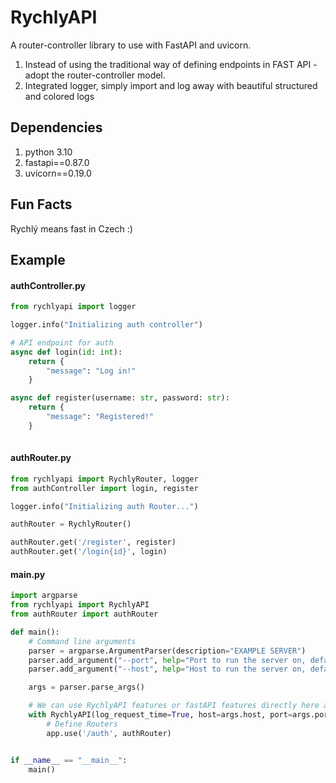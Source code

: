 # RychlyAPI

A router-controller library to use with FastAPI and uvicorn.   

1. Instead of using the traditional way of defining endpoints in FAST API - adopt the router-controller model.    
2. Integrated logger, simply import and log away with beautiful structured and colored logs

## Dependencies
1. python 3.10 
2. fastapi==0.87.0
3. uvicorn==0.19.0

## Fun Facts

Rychlý means fast in Czech :)

## Example

#### authController.py

```python
from rychlyapi import logger

logger.info("Initializing auth controller")

# API endpoint for auth
async def login(id: int):
    return {
        "message": "Log in!"
    }

async def register(username: str, password: str):
    return {
        "message": "Registered!"
    }
    
```

#### authRouter.py
```python
from rychlyapi import RychlyRouter, logger
from authController import login, register

logger.info("Initializing auth Router...")

authRouter = RychlyRouter()

authRouter.get('/register', register)
authRouter.get('/login{id}', login)

```
#### main.py

```python
import argparse
from rychlyapi import RychlyAPI
from authRouter import authRouter

def main():
    # Command line arguments
    parser = argparse.ArgumentParser(description="EXAMPLE SERVER")
    parser.add_argument("--port", help="Port to run the server on, default is 8000", default=8000, type=int)
    parser.add_argument("--host", help="Host to run the server on, default is 127.0.0.1", default="127.0.0.1")

    args = parser.parse_args()

    # We can use RychlyAPI features or fastAPI features directly here as both are returned by the context manager
    with RychlyAPI(log_request_time=True, host=args.host, port=args.port) as (app, fastapi_app):
        # Define Routers
        app.use('/auth', authRouter)


if __name__ == "__main__":
    main()

```
